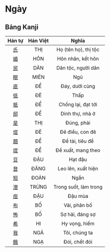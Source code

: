 
# Ngày

## Bảng Kanji

| Hán tự | Hán Việt | Nghĩa |
| :---: | :---: | :---: |
| [氏](https://www.tiengnhatdongian.com/kanji/giai-nghia-kanji-%E6%B0%8F) | THỊ | Họ (tên họ), thị tộc |
| [婚](https://www.tiengnhatdongian.com/kanji/giai-nghia-kanji-%E5%A9%9A) | HÔN | Hôn nhân, kết hôn |
| [民](https://www.tiengnhatdongian.com/kanji/giai-nghia-kanji-%E6%B0%91) | DÂN | Dân tộc, người dân |
| [眠](https://www.tiengnhatdongian.com/kanji/giai-nghia-kanji-%E7%9C%A0) | MIÊN | Ngủ |
| [底](https://www.tiengnhatdongian.com/kanji/giai-nghia-kanji-%E5%BA%95) | ĐỂ | Đáy, dưới cùng |
| [低](https://www.tiengnhatdongian.com/kanji/giai-nghia-kanji-%E4%BD%8E) | ĐÊ | Thấp |
| [抵](https://www.tiengnhatdongian.com/kanji/giai-nghia-kanji-%E6%8A%B5) | ĐỂ | Chống lại, đạt tới |
| [邸](https://www.tiengnhatdongian.com/kanji/giai-nghia-kanji-%E9%82%B8) | ĐỂ | Dinh thự, nhà ở |
| [是](https://www.tiengnhatdongian.com/kanji/giai-nghia-kanji-%E6%98%AF) | THỊ | Đúng, phải |
| [堤](https://www.tiengnhatdongian.com/kanji/giai-nghia-kanji-%E5%A0%A4) | ĐÊ | Đê điều, con đê |
| [題](https://www.tiengnhatdongian.com/kanji/giai-nghia-kanji-%E9%A1%8C) | ĐỀ | Đề tài, tiêu đề |
| [提](https://www.tiengnhatdongian.com/kanji/giai-nghia-kanji-%E6%8F%90) | ĐỀ | Đề xuất, mang theo |
| [豆](https://www.tiengnhatdongian.com/kanji/giai-nghia-kanji-%E8%B1%86) | ĐẬU | Hạt đậu |
| [登](https://www.tiengnhatdongian.com/kanji/giai-nghia-kanji-%E7%99%BB) | ĐĂNG | Leo lên, xuất hiện |
| [短](https://www.tiengnhatdongian.com/kanji/giai-nghia-kanji-%E7%9F%AD) | ĐOẢN | Ngắn |
| [澄](https://www.tiengnhatdongian.com/kanji/giai-nghia-kanji-%E6%BE%84) | TRỪNG | Trong suốt, làm trong |
| [痘](https://www.tiengnhatdongian.com/kanji/giai-nghia-kanji-%E7%97%98) | ĐẬU | Đậu mùa |
| [布](https://www.tiengnhatdongian.com/kanji/giai-nghia-kanji-%E5%B8%83) | BỐ | Vải, phân bố |
| [怖](https://www.tiengnhatdongian.com/kanji/giai-nghia-kanji-%E6%80%96) | BỐ | Sợ hãi, đáng sợ |
| [希](https://www.tiengnhatdongian.com/kanji/giai-nghia-kanji-%E5%B8%8C) | HI | Hy vọng, hiếm |
| [我](https://www.tiengnhatdongian.com/kanji/giai-nghia-kanji-%E6%88%91) | NGÃ | Tôi, chúng ta |
| [餓](https://www.tiengnhatdongian.com/kanji/giai-nghia-kanji-%E9%A4%93) | NGẠ | Đói, chết đói |

